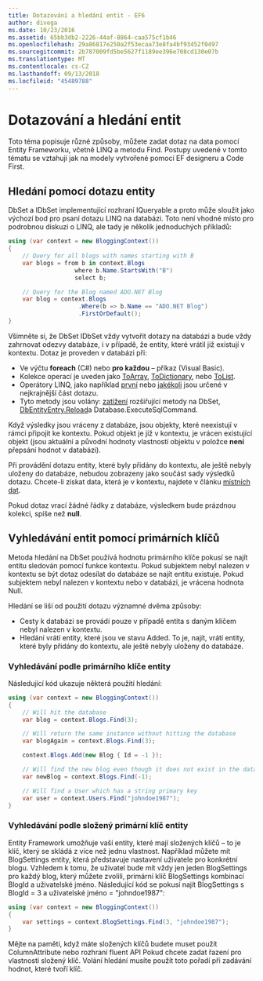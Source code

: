 ```yaml
---
title: Dotazování a hledání entit - EF6
author: divega
ms.date: 10/23/2016
ms.assetid: 65bb3db2-2226-44af-8864-caa575cf1b46
ms.openlocfilehash: 29a86817e250a2f53ecaa73e8fa4bf93452f0497
ms.sourcegitcommit: 2b787009fd5be5627f1189ee396e708cd130e07b
ms.translationtype: MT
ms.contentlocale: cs-CZ
ms.lasthandoff: 09/13/2018
ms.locfileid: "45489788"
---
```

# <a name="querying-and-finding-entities"></a>Dotazování a hledání entit
Toto téma popisuje různé způsoby, můžete zadat dotaz na data pomocí Entity Frameworku, včetně LINQ a metodu Find. Postupy uvedené v tomto tématu se vztahují jak na modely vytvořené pomocí EF designeru a Code First.  

## <a name="finding-entities-using-a-query"></a>Hledání pomocí dotazu entity  

DbSet a IDbSet implementující rozhraní IQueryable a proto může sloužit jako výchozí bod pro psaní dotazu LINQ na databázi. Toto není vhodné místo pro podrobnou diskuzi o LINQ, ale tady je několik jednoduchých příkladů:  

``` csharp
using (var context = new BloggingContext())
{
    // Query for all blogs with names starting with B
    var blogs = from b in context.Blogs
                   where b.Name.StartsWith("B")
                   select b;

    // Query for the Blog named ADO.NET Blog
    var blog = context.Blogs
                    .Where(b => b.Name == "ADO.NET Blog")
                    .FirstOrDefault();
}
```  

Všimněte si, že DbSet IDbSet vždy vytvořit dotazy na databázi a bude vždy zahrnovat odezvy databáze, i v případě, že entity, které vrátil již existují v kontextu. Dotaz je proveden v databázi při:  

- Ve výčtu **foreach** (C#) nebo **pro každou** – příkaz (Visual Basic).  
- Kolekce operací je uveden jako [ToArray](https://msdn.microsoft.com/library/bb298736), [ToDictionary](https://msdn.microsoft.com/library/system.linq.enumerable.todictionary), nebo [ToList](https://msdn.microsoft.com/library/bb342261).  
- Operátory LINQ, jako například [první](https://msdn.microsoft.com/library/bb291976) nebo [jakékoli](https://msdn.microsoft.com/library/bb337697) jsou určené v nejkrajnější část dotazu.  
- Tyto metody jsou volány: [zatížení](https://msdn.microsoft.com/library/system.data.entity.dbextensions.load) rozšiřující metody na DbSet, [DbEntityEntry.Reload](https://msdn.microsoft.com/library/system.data.entity.infrastructure.dbentityentry.reload.aspx)a Database.ExecuteSqlCommand.  

Když výsledky jsou vráceny z databáze, jsou objekty, které neexistují v rámci připojit ke kontextu. Pokud objekt je již v kontextu, je vrácen existující objekt (jsou aktuální a původní hodnoty vlastností objektu v položce **není** přepsání hodnot v databázi).  

Při provádění dotazu entity, které byly přidány do kontextu, ale ještě nebyly uloženy do databáze, nebudou zobrazeny jako součást sady výsledků dotazu. Chcete-li získat data, která je v kontextu, najdete v článku [místních dat](~/ef6/querying/local-data.md).  

Pokud dotaz vrací žádné řádky z databáze, výsledkem bude prázdnou kolekci, spíše než **null**.  

## <a name="finding-entities-using-primary-keys"></a>Vyhledávání entit pomocí primárních klíčů  

Metoda hledání na DbSet používá hodnotu primárního klíče pokusí se najít entitu sledován pomocí funkce kontextu. Pokud subjektem nebyl nalezen v kontextu se být dotaz odesílat do databáze se najít entitu existuje. Pokud subjektem nebyl nalezen v kontextu nebo v databázi, je vrácena hodnota Null.  

Hledání se liší od použití dotazu významné dvěma způsoby:  

- Cesty k databázi se provádí pouze v případě entita s daným klíčem nebyl nalezen v kontextu.  
- Hledání vrátí entity, které jsou ve stavu Added. To je, najít, vrátí entity, které byly přidány do kontextu, ale ještě nebyly uloženy do databáze.  
### <a name="finding-an-entity-by-primary-key"></a>Vyhledávání podle primárního klíče entity  

Následující kód ukazuje některá použití hledání:  

``` csharp
using (var context = new BloggingContext())
{
    // Will hit the database
    var blog = context.Blogs.Find(3);

    // Will return the same instance without hitting the database
    var blogAgain = context.Blogs.Find(3);

    context.Blogs.Add(new Blog { Id = -1 });

    // Will find the new blog even though it does not exist in the database
    var newBlog = context.Blogs.Find(-1);

    // Will find a User which has a string primary key
    var user = context.Users.Find("johndoe1987");
}
```  

### <a name="finding-an-entity-by-composite-primary-key"></a>Vyhledávání podle složený primární klíč entity  

Entity Framework umožňuje vaší entity, které mají složených klíčů – to je klíč, který se skládá z více než jednu vlastnost. Například můžete mít BlogSettings entity, která představuje nastavení uživatele pro konkrétní blogu. Vzhledem k tomu, že uživatel bude mít vždy jen jeden BlogSettings pro každý blog, který můžete zvolili, primární klíč BlogSettings kombinací BlogId a uživatelské jméno. Následující kód se pokusí najít BlogSettings s BlogId = 3 a uživatelské jméno = "johndoe1987":  

``` csharp  
using (var context = new BloggingContext())
{
    var settings = context.BlogSettings.Find(3, "johndoe1987");
}
```  

Mějte na paměti, když máte složených klíčů budete muset použít ColumnAttribute nebo rozhraní fluent API Pokud chcete zadat řazení pro vlastnosti složený klíč. Volání hledání musíte použít toto pořadí při zadávání hodnot, které tvoří klíč.  

